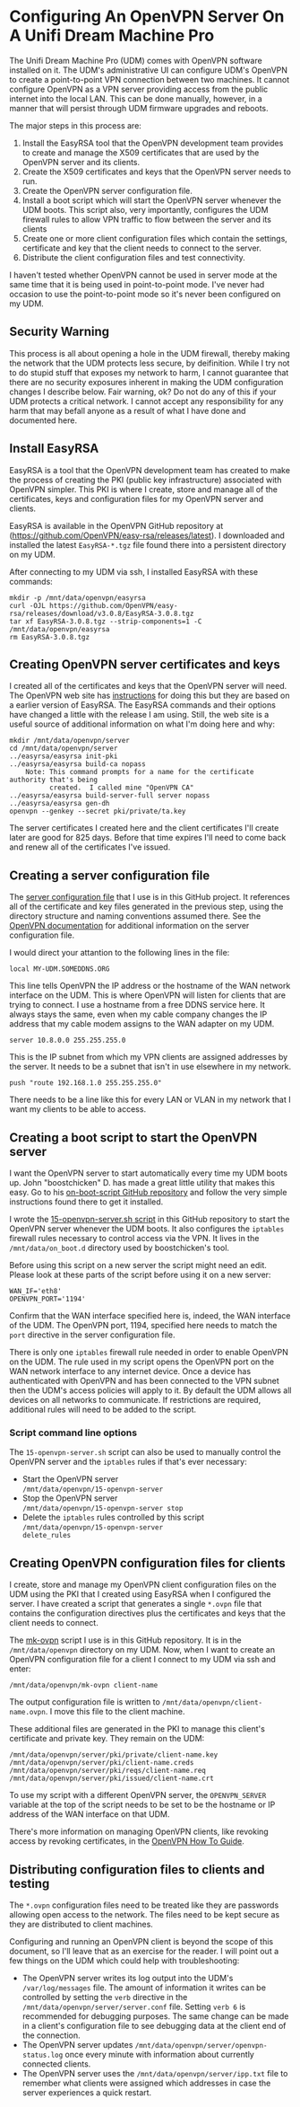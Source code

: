 # Configuring An OpenVPN Server On A Unifi Dream Machine Pro

The Unifi Dream Machine Pro (UDM) comes with OpenVPN software installed on it.  The UDM's administrative UI can configure UDM's OpenVPN to create a point-to-point VPN connection between two machines.  It cannot configure OpenVPN as a VPN server providing access from the public internet into the local LAN.  This can be done manually, however, in a manner that will persist through UDM firmware upgrades and reboots.

The major steps in this process are:

1)  Install the EasyRSA tool that the OpenVPN development team provides to create and manage the X509 certificates that are used by the OpenVPN server and its clients.
2)  Create the X509 certificates and keys that the OpenVPN server needs to run.
3)  Create the OpenVPN server configuration file.
4)  Install a boot script which will start the OpenVPN server whenever the UDM boots.  This script also, very importantly, configures the UDM firewall rules to allow VPN traffic to flow between the server and its clients
5)  Create one or more client configuration files which contain the settings, certificate and key that the client needs to connect to the server.
6)  Distribute the client configuration files and test connectivity.

I haven't tested whether OpenVPN cannot be used in server mode at the same time that it is being used in point-to-point mode.  I've never had occasion to use the point-to-point mode so it's never been configured on my UDM.

## Security Warning

This process is all about opening a hole in the UDM firewall, thereby making the network that the UDM protects less secure, by deifinition.  While I try not to do stupid stuff that exposes my network to harm, I cannot guarantee that there are no security exposures inherent in making the UDM configuration changes I describe below.  Fair warning, ok?  Do not do any of this if your UDM protects a critical network.  I cannot accept any responsibility for any harm that may befall anyone as a result of what I have done and documented here.

## Install EasyRSA

EasyRSA is a tool that the OpenVPN development team has created to make the process of creating the PKI (public key infrastructure) associated with OpenVPN simpler.  This PKI is where I create, store and manage all of the certificates, keys and configuration files for my OpenVPN server and clients.  

EasyRSA is available in the OpenVPN GitHub repository at (https://github.com/OpenVPN/easy-rsa/releases/latest).  I downloaded and installed the latest <code>EasyRSA-*.tgz</code> file found there into a persistent directory on my UDM.

After connecting to my UDM via ssh, I installed EasyRSA with these commands:
```
mkdir -p /mnt/data/openvpn/easyrsa
curl -OJL https://github.com/OpenVPN/easy-rsa/releases/download/v3.0.8/EasyRSA-3.0.8.tgz
tar xf EasyRSA-3.0.8.tgz --strip-components=1 -C /mnt/data/openvpn/easyrsa
rm EasyRSA-3.0.8.tgz
```
## Creating OpenVPN server certificates and keys

I created all of the certificates and keys that the OpenVPN server will need.  The OpenVPN web site has [instructions](https://openvpn.net/community-resources/how-to/#setting-up-your-own-certificate-authority-ca-and-generating-certificates-and-keys-for-an-openvpn-server-and-multiple-clients) for doing this but they are based on a earlier version of EasyRSA.  The EasyRSA commands and their options have changed a little with the release I am using.  Still, the web site is a useful source of additional information on what I'm doing here and why:
```
mkdir /mnt/data/openvpn/server
cd /mnt/data/openvpn/server
../easyrsa/easyrsa init-pki
../easyrsa/easyrsa build-ca nopass  
    Note: This command prompts for a name for the certificate authority that's being
          created.  I called mine "OpenVPN CA"
../easyrsa/easyrsa build-server-full server nopass
../easyrsa/easyrsa gen-dh
openvpn --genkey --secret pki/private/ta.key
```
The server certificates I created here and the client certificates I'll create later are good for 825 days.  Before that time expires I'll need to come back and renew all of the certificates I've issued.

## Creating a server configuration file

The [server configuration file](https://github.com/dlk3/udm-hacks/blob/master/openvpn-udm/server.conf) that I use is in this GitHub project.  It references all of the certificate and key files generated in the previous step, using the directory structure and naming conventions assumed there.  See the [OpenVPN documentation](https://openvpn.net/community-resources/how-to/#creating-configuration-files-for-server-and-clients) for additional information on the server configuration file.

I would direct your attantion to the following lines in the file:
```
local MY-UDM.SOMEDDNS.ORG
```
This line tells OpenVPN the IP address or the hostname of the WAN network interface on the UDM.  This is where OpenVPN will listen for clients that are trying to connect.  I use a hostname from a free DDNS service here.  It always stays the same, even when my cable company changes the IP address that my cable modem assigns to the WAN adapter on my UDM.
```
server 10.8.0.0 255.255.255.0
```
This is the IP subnet from which my VPN clients are assigned addresses by the server.  It needs to be a subnet that isn't in use elsewhere in my network.
```
push "route 192.168.1.0 255.255.255.0"
```
There needs to be a line like this for every LAN or VLAN in my network that I want my clients to be able to access.

## Creating a boot script to start the OpenVPN server

I want the OpenVPN server to start automatically every time my UDM boots up.  John "boostchicken" D. has made a great little utility that makes this easy.  Go to his [on-boot-script GitHub repository](https://github.com/boostchicken/udm-utilities/tree/master/on-boot-script) and follow the very simple instructions found there to get it installed.

I wrote the [15-openvpn-server.sh script](https://github.com/dlk3/udm-hacks/blob/master/openvpn-udm/15-openvpn-server.sh) in this GitHub repository to start the OpenVPN server whenever the UDM boots.  It also configures the <code>iptables</code> firewall rules necessary to control access via the VPN.  It lives in the <code>/mnt/data/on_boot.d</code> directory used by boostchicken's tool.

Before using this script on a new server the script might need an edit.  Please look at these parts of the script before using it on a new server:
```
WAN_IF='eth8'
OPENVPN_PORT='1194'
```
Confirm that the WAN interface specified here is, indeed, the WAN interface of the UDM.  The OpenVPN port, 1194, specified here needs to match the <code>port</code> directive in the server configuration file.

There is only one <code>iptables</code> firewall rule needed in order to enable OpenVPN on the UDM.  The rule used in my script opens the OpenVPN port on the WAN network interface to any internet device.  Once a device has authenticated with OpenVPN and has been connected to the VPN subnet then the UDM's access policies will apply to it.  By default the UDM allows all devices on all networks to communicate.  If restrictions are required, additional rules will need to be added to the script.

### Script command line options

The <code>15-openvpn-server.sh</code> script can also be used to manually control the OpenVPN server and the <code>iptables</code> rules if that's ever necessary:

- Start the OpenVPN server<br /><code>/mnt/data/openvpn/15-openvpn-server</code> 
- Stop the OpenVPN server<br /><code>/mnt/data/openvpn/15-openvpn-server stop</code>
- Delete the <code>iptables</code> rules controlled by this script<br /><code>/mnt/data/openvpn/15-openvpn-server delete_rules</code>

## Creating OpenVPN configuration files for clients

I create, store and manage my OpenVPN client configuration files on the UDM using the PKI that I created using EasyRSA when I configured the server.  I have created a script that generates a single <code>*.ovpn</code> file that contains the configuration directives plus the certificates and keys that the client needs to connect.

The [mk-ovpn](https://github.com/dlk3/udm-hacks/blob/master/openvpn-udm/mk-ovpn) script I use is in this GitHub repository.  It is in the <code>/mnt/data/openvpn</code> directory on my UDM.  Now, when I want to create an OpenVPN configuration file for a client I connect to my UDM via ssh and enter:
```
/mnt/data/openvpn/mk-ovpn client-name
```
The output configuration file is written to <code>/mnt/data/openvpn/client-name.ovpn</code>.  I move this file to the client machine.

These additional files are generated in the PKI to manage this client's certificate and private key.  They remain on the UDM:
```
/mnt/data/openvpn/server/pki/private/client-name.key
/mnt/data/openvpn/server/pki/client-name.creds
/mnt/data/openvpn/server/pki/reqs/client-name.req
/mnt/data/openvpn/server/pki/issued/client-name.crt
```
To use my script with a different OpenVPN server, the <code>OPENVPN_SERVER</code> variable at the top of the script needs to be set to be the hostname or IP address of the WAN interface on that UDM.

There's more information on managing OpenVPN clients, like revoking access by revoking certificates, in the [OpenVPN How To Guide](https://openvpn.net/community-resources/how-to).

## Distributing configuration files to clients and testing

The <code>*.ovpn</code> configuration files need to be treated like they are passwords allowing open access to the network.  The files need to be kept secure as they are distributed to client machines.

Configuring and running an OpenVPN client is beyond the scope of this document, so I'll leave that as an exercise for the reader.  I will point out a few things on the UDM which could help with troubleshooting:

* The OpenVPN server writes its log output into the UDM's <code>/var/log/messages</code> file.  The amount of information it writes can be controlled by setting the <code>verb</code> directive in the <code>/mnt/data/openvpn/server/server.conf</code> file.  Setting <code>verb 6</code> is recommended for debugging purposes.  The same change can be made in a client's configuration file to see debugging data at the client end of the connection.
* The OpenVPN server updates <code>/mnt/data/openvpn/server/openvpn-status.log</code> once every minute with information about currently connected clients.
* The OpenVPN server uses the <code>/mnt/data/openvpn/server/ipp.txt</code> file to remember what clients were assigned which addresses in case the server experiences a quick restart.
